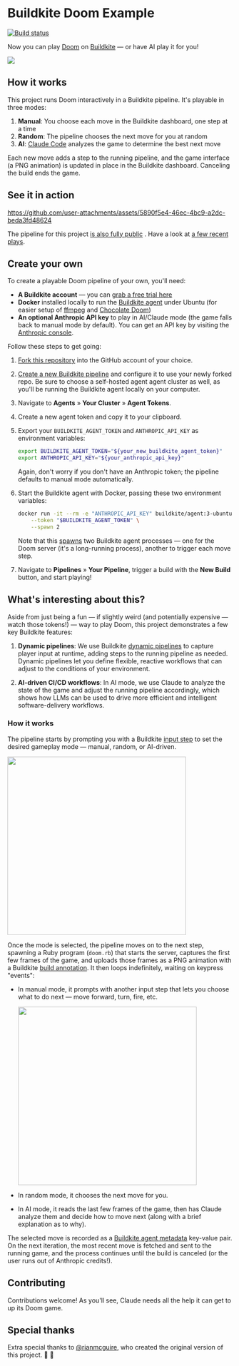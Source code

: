 # Buildkite Doom Example

[![Build status](https://badge.buildkite.com/5ef9068efb2a5a4571afd5d1be7d7becfcf0f7e27a0a505ff9.svg)](https://buildkite.com/cnunciato/buildkite-doom-example)

Now you can play [Doom](https://www.chocolate-doom.org/wiki/index.php/Chocolate_Doom) on [Buildkite](https://buildkite.com) — or have AI play it for you!

![](https://github.com/user-attachments/assets/a62f386c-a462-412a-a7e7-3a2eeece4b39)

## How it works

This project runs Doom interactively in a Buildkite pipeline. It's playable in three modes:

1. **Manual**: You choose each move in the Buildkite dashboard, one step at a time
2. **Random**: The pipeline chooses the next move for you at random
3. **AI**: [Claude Code](https://docs.anthropic.com/en/docs/claude-code/overview) analyzes the game to determine the best next move

Each new move adds a step to the running pipeline, and the game interface (a PNG animation) is updated in place in the Buildkite dashboard. Canceling the build ends the game.

## See it in action 

https://github.com/user-attachments/assets/5890f5e4-46ec-4bc9-a2dc-beda3fd48624

The pipeline for this project [is also fully public](https://buildkite.com/cnunciato/buildkite-doom-example) . Have a look at [a few recent plays](https://buildkite.com/cnunciato/buildkite-doom-example/builds/32/annotations).

## Create your own

To create a playable Doom pipeline of your own, you'll need:

* **A Buildkite account** — you can [grab a free trial here](https://buildkite.com/signup)
* **Docker** installed locally to run the [Buildkite agent](https://buildkite.com/docs/agent/v3) under Ubuntu (for easier setup of [ffmpeg](https://ffmpeg.org/) and [Chocolate Doom](https://www.chocolate-doom.org/wiki/index.php/Chocolate_Doom))
* **An optional Anthropic API key** to play in AI/Claude mode (the game falls back to manual mode by default). You can get an API key by visiting the [Anthropic console](https://console.anthropic.com/settings/keys).

Follow these steps to get going:

1. [Fork this repository](https://github.com/cnunciato/buildkite-doom-example/fork) into the GitHub account of your choice.
1. [Create a new Buildkite pipeline](https://buildkite.com/new) and configure it to use your newly forked repo. Be sure to choose a self-hosted agent agent cluster as well, as you'll be running the Buildkite agent locally on your computer.
1. Navigate to **Agents** &raquo; **Your Cluster** &raquo; **Agent Tokens**.
1. Create a new agent token and copy it to your clipboard.  
1. Export your `BUILDKITE_AGENT_TOKEN` and `ANTHROPIC_API_KEY` as environment variables:

    ```bash
    export BUILDKITE_AGENT_TOKEN="${your_new_buildkite_agent_token}"
    export ANTHROPIC_API_KEY="${your_anthropic_api_key}"
    ```

    Again, don't worry if you don't have an Anthropic token; the pipeline defaults to manual mode automatically.

1. Start the Buildkite agent with Docker, passing these two environment variables:

    ```bash
    docker run -it --rm -e "ANTHROPIC_API_KEY" buildkite/agent:3-ubuntu start \
        --token "$BUILDKITE_AGENT_TOKEN" \
        --spawn 2
    ```

    Note that this [spawns](https://buildkite.com/docs/agent/v3/cli-start#spawn) two Buildkite agent processes — one for the Doom server (it's a long-running process), another to trigger each move step.

3. Navigate to **Pipelines** &raquo; **Your Pipeline**, trigger a build with the **New Build** button, and start playing!

## What's interesting about this?

Aside from just being a fun — if slightly weird (and potentially expensive — watch those tokens!) — way to play Doom, this project demonstrates a few key Buildkite features:

1. **Dynamic pipelines**: We use Buildkite [dynamic pipelines](https://buildkite.com/docs/pipelines/configure/dynamic-pipelines) to capture player input at runtime, adding steps to the running pipeline as needed. Dynamic pipelines let you define flexible, reactive workflows that can adjust to the conditions of your environment.

1. **AI-driven CI/CD workflows**: In AI mode, we use Claude to analyze the state of the game and adjust the running pipeline accordingly, which shows how LLMs can be used to drive more efficient and intelligent software-delivery workflows.

### How it works

The pipeline starts by prompting you with a Buildkite [input step](https://buildkite.com/docs/pipelines/configure/step-types/input-step) to set the desired gameplay mode — manual, random, or AI-driven.

<img width="400" src="https://github.com/user-attachments/assets/d414d13d-ad52-4cbe-a24b-03d440f71230" />

Once the mode is selected, the pipeline moves on to the next step, spawning a Ruby program (`doom.rb`) that starts the server, captures the first few frames of the game, and uploads those frames as a PNG animation with a Buildkite [build annotation](https://buildkite.com/docs/apis/rest-api/annotations). It then loops indefinitely, waiting on keypress "events":

* In manual mode, it prompts with another input step that lets you choose what to do next — move forward, turn, fire, etc.

    <img width="400" src="https://github.com/user-attachments/assets/02278258-f395-40f4-9d55-55fcc444796c" />

* In random mode, it chooses the next move for you.

* In AI mode, it reads the last few frames of the game, then has Claude analyze them and decide how to move next (along with a brief explanation as to why).

The selected move is recorded as a [Buildkite agent metadata](https://buildkite.com/docs/pipelines/configure/build-meta-data) key-value pair. On the next iteration, the most recent move is fetched and sent to the running game, and the process continues until the build is canceled (or the user runs out of Anthropic credits!).

## Contributing

Contributions welcome! As you'll see, Claude needs all the help it can get to up its Doom game.

## Special thanks

Extra special thanks to [@rianmcguire](https://github.com/rianmcguire), who created the original version of this project. :raised_hands: :green_heart: